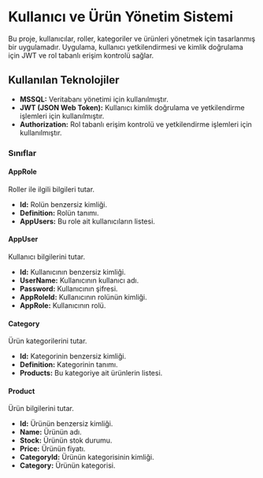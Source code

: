 # Kullanıcı ve Ürün Yönetim Sistemi

Bu proje, kullanıcılar, roller, kategoriler ve ürünleri yönetmek için tasarlanmış bir uygulamadır. 
Uygulama, kullanıcı yetkilendirmesi ve kimlik doğrulama için JWT ve rol tabanlı erişim kontrolü sağlar.

## Kullanılan Teknolojiler

- **MSSQL:** Veritabanı yönetimi için kullanılmıştır.
- **JWT (JSON Web Token):** Kullanıcı kimlik doğrulama ve yetkilendirme işlemleri için kullanılmıştır.
- **Authorization:** Rol tabanlı erişim kontrolü ve yetkilendirme işlemleri için kullanılmıştır.


### Sınıflar

#### AppRole

Roller ile ilgili bilgileri tutar.

- **Id:** Rolün benzersiz kimliği.
- **Definition:** Rolün tanımı.
- **AppUsers:** Bu role ait kullanıcıların listesi.

#### AppUser

Kullanıcı bilgilerini tutar.

- **Id:** Kullanıcının benzersiz kimliği.
- **UserName:** Kullanıcının kullanıcı adı.
- **Password:** Kullanıcının şifresi.
- **AppRoleId:** Kullanıcının rolünün kimliği.
- **AppRole:** Kullanıcının rolü.

#### Category

Ürün kategorilerini tutar.

- **Id:** Kategorinin benzersiz kimliği.
- **Definition:** Kategorinin tanımı.
- **Products:** Bu kategoriye ait ürünlerin listesi.

#### Product

Ürün bilgilerini tutar.

- **Id:** Ürünün benzersiz kimliği.
- **Name:** Ürünün adı.
- **Stock:** Ürünün stok durumu.
- **Price:** Ürünün fiyatı.
- **CategoryId:** Ürünün kategorisinin kimliği.
- **Category:** Ürünün kategorisi.
